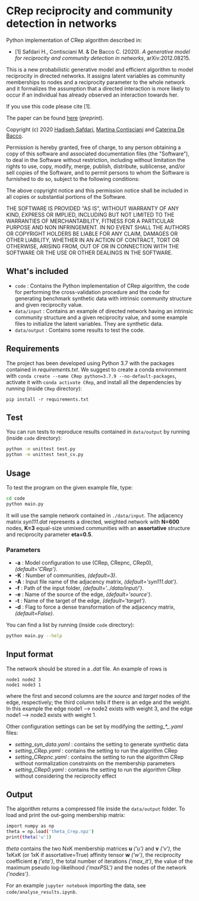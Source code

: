 # CRep reciprocity and community detection in networks
Python implementation of CRep algorithm described in:

- [1] Safdari H., Contisciani M. & De Bacco C. (2020). *A generative model for reciprocity and community detection in networks*, arXiv:2012.08215.  

This is a new probabilistic generative model and efficient algorithm to model reciprocity in directed networks. It assigns latent variables as community memberships to nodes and a reciprocity parameter to the whole network and it formalizes the assumption that a directed interaction is more likely to occur if an individual has already observed an interaction towards her. <br>

If you use this code please cite [1].   

The paper can be found [here](https://arxiv.org/abs/2012.08215) (_preprint_).  

Copyright (c) 2020 [Hadiseh Safdari](https://github.com/hds-safdari), [Martina Contisciani](https://www.is.mpg.de/person/mcontisciani) and [Caterina De Bacco](http://cdebacco.com).

Permission is hereby granted, free of charge, to any person obtaining a copy of this software and associated documentation files (the "Software"), to deal in the Software without restriction, including without limitation the rights to use, copy, modify, merge, publish, distribute, sublicense, and/or sell copies of the Software, and to permit persons to whom the Software is furnished to do so, subject to the following conditions:

The above copyright notice and this permission notice shall be included in all copies or substantial portions of the Software.

THE SOFTWARE IS PROVIDED "AS IS", WITHOUT WARRANTY OF ANY KIND, EXPRESS OR IMPLIED, INCLUDING BUT NOT LIMITED TO THE WARRANTIES OF MERCHANTABILITY, FITNESS FOR A PARTICULAR PURPOSE AND NON INFRINGEMENT. IN NO EVENT SHALL THE AUTHORS OR COPYRIGHT HOLDERS BE LIABLE FOR ANY CLAIM, DAMAGES OR OTHER LIABILITY, WHETHER IN AN ACTION OF CONTRACT, TORT OR OTHERWISE, ARISING FROM, OUT OF OR IN CONNECTION WITH THE SOFTWARE OR THE USE OR OTHER DEALINGS IN THE SOFTWARE.

## What's included
- `code` : Contains the Python implementation of CRep algorithm, the code for performing the cross-validation procedure and the code for generating benchmark synthetic data with intrinsic community structure and given reciprocity value.
- `data/input` : Contains an example of directed network having an intrinsic community structure and a given reciprocity value, and some example files to initialize the latent variables. They are synthetic data.
- `data/output` : Contains some results to test the code.

## Requirements
The project has been developed using Python 3.7 with the packages contained in *requirements.txt*. We suggest to create a conda environment with
`conda create --name CRep python=3.7.9 --no-default-packages`, activate it with `conda activate CRep`, and install all the dependencies by running (inside `CRep` directory):

`pip install -r requirements.txt`

## Test
You can run tests to reproduce results contained in `data/output` by running (inside `code` directory):  

```bash
python -m unittest test.py   
python -m unittest test_cv.py
```

## Usage
To test the program on the given example file, type:  

```bash
cd code
python main.py
```

It will use the sample network contained in `./data/input`. The adjacency matrix *syn111.dat* represents a directed, weighted network with **N=600** nodes, **K=3** equal-size unmixed communities with an **assortative** structure and reciprocity parameter **eta=0.5**. 

### Parameters
- **-a** : Model configuration to use (CRep, CRepnc, CRep0), *(default='CRep')*.
- **-K** : Number of communities, *(default=3)*.
- **-A** : Input file name of the adjacency matrix, *(default='syn111.dat')*.
- **-f** : Path of the input folder, *(default='../data/input/')*.
- **-e** : Name of the source of the edge, *(default='source')*.
- **-t** : Name of the target of the edge, *(default='target')*.
- **-d** : Flag to force a dense transformation of the adjacency matrix, *(default=False)*.

You can find a list by running (inside `code` directory): 

```bash
python main.py --help
```

## Input format
The network should be stored in a *.dat* file. An example of rows is

`node1 node2 3` <br>
`node1 node3 1`

where the first and second columns are the _source_ and _target_ nodes of the edge, respectively; the third column tells if there is an edge and the weight. In this example the edge node1 --> node2 exists with weight 3, and the edge node1 --> node3 exists with weight 1.

Other configuration settings can be set by modifying the *setting\_\*_.yaml* files: 

- *setting\_syn_data.yaml* : contains the setting to generate synthetic data
- *setting\_CRep.yaml* : contains the setting to run the algorithm CRep
- *setting\_CRepnc.yaml* : contains the setting to run the algorithm CRep without normalization constraints on the membership parameters
- *setting\_CRep0.yaml* : contains the setting to run the algorithm CRep without considering  the reciprocity effect

## Output
The algorithm returns a compressed file inside the `data/output` folder. To load and print the out-going membership matrix:

```bash
import numpy as np 
theta = np.load('theta_Crep.npz')
print(theta['u'])
```

_theta_ contains the two NxK membership matrices **u** *('u')* and **v** *('v')*, the 1xKxK (or 1xK if assortative=True) affinity tensor **w** *('w')*, the reciprocity coefficient **$\eta$** *('eta')*, the total number of iterations *('max_it')*, the value of the maximum pseudo log-likelihood *('maxPSL')* and the nodes of the network *('nodes')*.  

For an example `jupyter notebook` importing the data, see `code/analyse_results.ipynb`.
